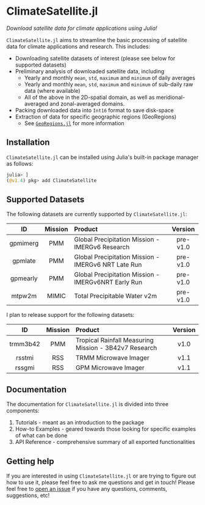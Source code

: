 # ClimateSatellite.jl
*Download satellite data for climate applications using Julia!*

`ClimateSatellite.jl` aims to streamline the basic processing of satellite data for climate applications and research.  This includes:
* Downloading satellite datasets of interest (please see below for supported datasets)
* Preliminary analysis of downloaded satellite data, including
  * Yearly and monthly `mean`, `std`, `maximum` and `minimum` of daily averages
  * Yearly and monthly `mean`, `std`, `maximum` and `minimum` of sub-daily raw data (where available)
  * All of the above in the 2D-spatial domain, as well as meridional-averaged and zonal-averaged domains.
* Packing downloaded data into `Int16` format to save disk-space
* Extraction of data for specific geographic regions (GeoRegions)
  * See [`GeoRegions.jl`](https://github.com/JuliaClimate/GeoRegions.jl) for more information

## Installation
`ClimateSatellite.jl` can be installed using Julia's built-in package manager as follows:

```julia
julia> ]
(@v1.4) pkg> add ClimateSatellite
```

## Supported Datasets
The following datasets are currently supported by `ClimateSatellite.jl`:

|    ID    | Mission | Product | Version |
|  :---:   |  :---:  |  :---   |  :---:  |
| gpmimerg |   PMM   | Global Precipitation Mission - IMERGv6 Research | pre-v1.0 |
| gpmlate  |   PMM   | Global Precipitation Mission - IMERGv6 NRT Late Run | pre-v1.0 |
| gpmearly |   PMM   | Global Precipitation Mission - IMERGv6NRT Early Run | pre-v1.0 |
| mtpw2m   |  MIMIC  | Total Precipitable Water v2m | pre-v1.0 |

I plan to release support for the following datasets:

|    ID    | Mission | Product | Version |
|  :---:   |  :---:  |  :---   |  :---:  |
| trmm3b42 |  PMM  | Tropical Rainfall Measuring Mission - 3B42v7 Research | v1.0 |
| rsstmi |  RSS  | TRMM Microwave Imager | v1.1 |
| rssgmi |  RSS  | GPM Microwave Imager | v1.1 |

## Documentation

The documentation for `ClimateSatellite.jl` is divided into three components:
1. Tutorials - meant as an introduction to the package
2. How-to Examples - geared towards those looking for specific examples of what can be done
3. API Reference - comprehensive summary of all exported functionalities

## Getting help
If you are interested in using `ClimateSatellite.jl` or are trying to figure out how to use it, please feel free to ask me questions and get in touch!  Please feel free to [open an issue](https://github.com/JuliaClimate/ClimateSatellite.jl/issues/new) if you have any questions, comments, suggestions, etc!
